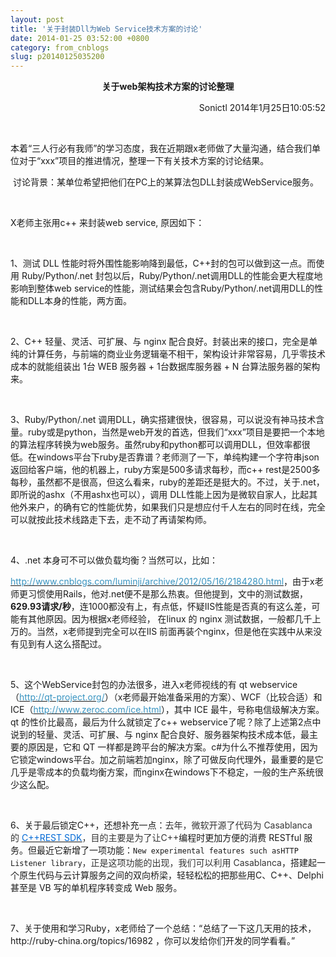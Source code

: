 ```yaml
---
layout: post
title: '关于封装Dll为Web Service技术方案的讨论'
date: 2014-01-25 03:52:00 +0800
category: from_cnblogs
slug: p20140125035200
---
```



<p align="center"><strong>关于web架构技术方案的讨论整理</strong></p>
<p align="right">Sonictl 2014年1月25日10:05:52</p>
<p align="right">&nbsp;</p>
<p>本着“三人行必有我师”的学习态度，我在近期跟x老师做了大量沟通，结合我们单位对于“xxx”项目的推进情况，整理一下有关技术方案的讨论结果。</p>
<p>&nbsp;讨论背景：某单位希望把他们在PC上的某算法包DLL封装成WebService服务。</p>
<p><br>
</p>
<p align="left">X老师主张用c&#43;&#43; 来封装web service, 原因如下：</p>
<p align="left">&nbsp;</p>
<p align="left">1、测试 DLL 性能时将外围性能影响降到最低，C&#43;&#43;封的包可以做到这一点。而使用 Ruby/Python/.net 封包以后，Ruby/Python/.net调用DLL的性能会更大程度地影响到整体web service的性能，测试结果会包含Ruby/Python/.net调用DLL的性能和DLL本身的性能，两方面。</p>
<p align="left">&nbsp;</p>
<p align="left">2、C&#43;&#43; 轻量、灵活、可扩展、与 nginx 配合良好。封装出来的接口，完全是单纯的计算任务，与前端的商业业务逻辑毫不相干，架构设计非常容易，几乎零技术成本的就能组装出 1台 WEB 服务器 &#43; 1台数据库服务器 &#43; N 台算法服务器的架构来。</p>
<p align="left">&nbsp;</p>
<p align="left">3、Ruby/Python/.net 调用DLL，确实搭建很快，很容易，可以说没有神马技术含量。ruby或是python，当然是web开发的首选，但我们“xxx”项目是要把一个本地的算法程序转换为web服务。虽然ruby和python都可以调用DLL，但效率都很低。在windows平台下ruby是否靠谱？老师测了一下，单纯构建一个字符串json返回给客户端，他的机器上，ruby方案是500多请求每秒，而c&#43;&#43; rest是2500多每秒，虽然都不是很高，但这么看来，ruby的差距还是挺大的。不过，关于.net，即所说的ashx（不用ashx也可以），调用
 DLL性能上因为是微软自家人，比起其他外来户，的确有它的性能优势，如果我们只是想应付千人左右的同时在线，完全可以就按此技术线路走下去，走不动了再请架构师。</p>
<p align="left">&nbsp;</p>
<p>4、.net 本身可不可以做负载均衡？当然可以，比如：</p>
<p><a target="_blank" target="_blank" href="http://www.cnblogs.com/luminji/archive/2012/05/16/2184280.html"><span style="color:rgb(56,148,193)">http://www.cnblogs.com/luminji/archive/2012/05/16/2184280.html</span></a>，由于x老师更习惯使用Rails，他对.net便不是那么热衷。但他提到，文中的测试数据，<strong>629.93请求/秒</strong>，连1000都没有上，有点低，怀疑IIS性能是否真的有这么差，可能有其他原因。因为根据x老师经验，
 在linux 的 nginx 测试数据，一般都几千上万的。当然，x老师提到完全可以在IIS 前面再装个nginx，但是他在实践中从来没有见到有人这么搭配过。</p>
<p align="left">&nbsp;</p>
<p>5、这个WebService封包的办法很多，进入x老师视线的有 qt webservice（<a target="_blank" target="_blank" href="http://qt-project.org/"><span style="color:#3894C1">http://qt-project.org/</span></a>）（x老师最开始准备采用的方案）、WCF（比较合适）和 ICE（<a target="_blank" target="_blank" href="http://www.zeroc.com/ice.html"><span style="color:#3894C1">http://www.zeroc.com/ice.html</span></a>），其中
 ICE 最牛，号称电信级解决方案。qt 的性价比最高，最后为什么就锁定了c&#43;&#43; webservice了呢？除了上述第2点中说到的轻量、灵活、可扩展、与 nginx 配合良好、服务器架构技术成本低，最主要的原因是，它和 QT 一样都是跨平台的解决方案。c#为什么不推荐使用，因为它锁定windows平台。加之前端若加nginx，除了可做反向代理外，最重要的是它几乎是零成本的负载均衡方案，而nginx在windows下不稳定，一般的生产系统很少这么配。</p>
<p>&nbsp;</p>
<p>6、关于最后锁定C&#43;&#43;，还想补充一点：<span style="color:rgb(51,51,51)">去年，微软开源了代码为</span><span style="color:rgb(51,51,51)"> Casablanca</span><span style="color:rgb(51,51,51)">的</span><span style="color:rgb(51,51,51)">&nbsp;</span><u><a target="_blank" target="_blank" href="http://casablanca.codeplex.com/"><span style="color:rgb(0,105,214)">C&#43;&#43;REST
 SDK</span></a></u><span style="color:rgb(51,51,51)">，目的主要是为了让C&#43;&#43;</span>编程时更加方便的消费 RESTful 服务。但最近它新增了一项功能：<code>New experimental features such asHTTP Listener library</code><span style="color:rgb(51,51,51)">，正是这项功能的出现，我们可以利用 Casablanca</span>，搭建起一个原生代码与云计算服务之间的双向桥梁，轻轻松松的把那些用C、C&#43;&#43;、Delphi
 甚至是 VB 写的单机程序转变成 Web 服务。</p>
<p>&nbsp;</p>
<p>7、关于使用和学习Ruby，x老师给了一个总结：“总结了一下这几天用的技术，http://ruby-china.org/topics/16982&nbsp;，你可以发给你们开发的同学看看。”</p>
<p>&nbsp;</p>
<p><br>
</p>
<p>&nbsp;</p>
   
